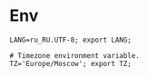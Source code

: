 <!-- -*- coding: utf-8; -*- -->

Env
===

    LANG=ru_RU.UTF-8; export LANG;

    # Timezone environment variable.
    TZ='Europe/Moscow'; export TZ;
